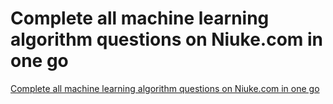 # Complete all machine learning algorithm questions on Niuke.com in one go
[Complete all machine learning algorithm questions on Niuke.com in one go](https://aiwithcloud.com/2022/09/15/complete_all_machine_learning_algorithm_questions_on_niuke-com_in_one_go/)